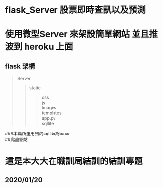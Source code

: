 # flask_Server 股票即時查訊以及預測


使用微型Server 來架設簡單網站 並且推波到 heroku 上面<br>
======
flask 架構<br>
-----
>Server
>>static <br>
>>>css<br>
>>>js<br>
>>>images<br>
>templates<br> 
>>app.py <br>
>>sqllite<br>




###本篇所運用到的sqllite為base<br>
##爬蟲網站<br>



這是本大大在職訓局結訓的結訓專題
=====
2020/01/20
-----
